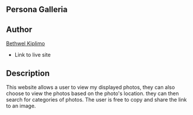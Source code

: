 ## Persona Galleria

## Author
 [Bethwel Kiplimo](https://github.com/bethwelkip)


* Link to live site


## Description
This website allows a user to view my displayed photos, they can also choose to view the photos based on the photo's location.
they can then search for categories of photos. The user is free to copy and share the link to an image.

